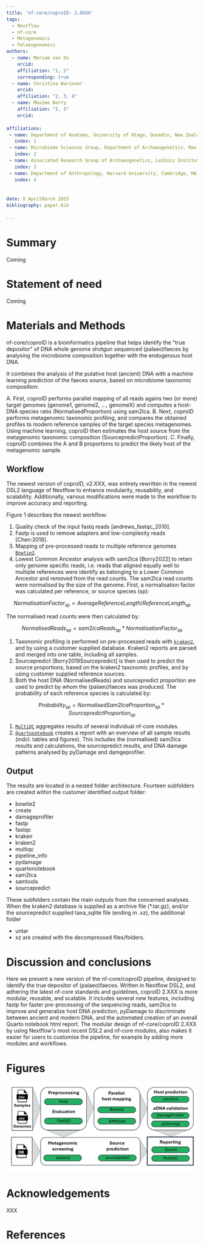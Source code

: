 ```yaml
---
title: 'nf-core/coproID: 2.0XXX'
tags:
  - Nextflow
  - nf-core
  - Metagenomics
  - Palaeogenomics
authors:
  - name: Meriam van Os
    orcid:
    affiliation: "1, 2"
    corresponding: true
  - name: Christina Warinner
    orcid:
    affiliation: "2, 3, 4"
  - name: Maxime Borry
    affiliation: "2, 3"
    orcid:

affiliations:
 - name: Department of Anatomy, University of Otago, Dunedin, New Zealand
   index: 1
 - name: Microbiome Sciences Group, Department of Archaeogenetics, Max Planck Institute for Evolutionary Anthropology, Leipzig, Germany
   index: 2
 - name: Associated Research Group of Archaeogenetics, Leibniz Institute for Natural Product Research and Infection Biology Hans Knöll Institute, Jena, Germany
   index: 3
 - name: Department of Anthropology, Harvard University, Cambridge, MA, USA
   index: 4


date: X AprilMarch 2025
bibliography: paper.bib

---
```


# Summary

Coming

# Statement of need

Coming


# Materials and Methods

nf-core/coproID is a bioinformatics pipeline that helps identify the "true depositor" of DNA whole genome shotgun sequenced (palaeo)faeces by analysing the microbiome composition together with the endogenous host DNA.

It combines the analysis of the putative host (ancient) DNA with a machine learning prediction of the faeces source, based on microbiome taxonomic composition:

A. First, coproID performs parallel mapping of all reads agains two (or more) target genomes (genome1, genome2, ..., genomeX) and computes a host-DNA species ratio (NormalisedProportion) using sam2lca.
B. Next, coproID performs metagenomic taxonomic profiling, and compares the obtained profiles to modern reference samples of the target species metagenomes. Using machine learning, coproID then estimates the host source from the metagenomic taxonomic composition (SourcepredictProportion).
C. Finally, coproID combines the A and B proportions to predict the likely host of the metagenomic sample.

## Workflow

The newest version of coproID, v2.XXX, was entirely rewritten in the newest DSL2 language of Nextflow to enhance modularity, reusability, and scalability. Additionally, various modifications were made to the workflow to improve accuracy and reporting.

Figure 1 describes the newest workflow:

1. Quality check of the input fastq reads [andrews_fastqc_2010].
1. Fastp is used to remove adapters and low-complexity reads [Chen:2018].
1. Mapping of pre-processed reads to multiple reference genomes [`Bowtie2`](https://bowtie-bio.sourceforge.net/bowtie2).
1. Lowest Common Ancestor analysis with sam2lca [Borry2022] to retain only genome specific reads, i.e. reads that aligned equally well to multiple references were identify as belonging to a Lower Common Ancestor and removed from the read counts. The sam2lca read counts were normalised by the size of the genome. First, a normalisation factor was calculated per reference, or source species (sp):

$$
NormalisationFactor_{sp}  = AverageReferenceLength / ReferenceLength_{sp}
$$

The normalised read counts were then calculated by:

$$
NormalisedReads_{sp}  = sam2lcaReads_{sp} * NormalisationFactor_{sp}
$$

1. Taxonomic profiling is performed on pre-processed reads with [`kraken2`](https://ccb.jhu.edu/software/kraken2/), and by using a customer supplied database. Kraken2 reports are parsed and merged into one table, including all samples.
1. Sourcepredict [Borry2019Sourcepredict] is then used to predict the source proportions, based on the kraken2 taxonomic profiles, and by using customer supplied reference sources.
1. Both the host DNA (NormalisedReads) and sourcepredict proportion are used to predict by whom the (palaeo)faeces was produced. The probability of each reference species is calculated by:

$$
Probability_{sp}  = NormalisedSam2lcaProportion_{sp} * SourcepredictProportion_{sp}
$$

1. [`MultiQC`](http://multiqc.info/) aggregates results of several individual nf-core modules.
1. [`Quartonotebook`](https://quarto.org/) creates a report with an overview of all sample results (indcl. tables and figures). This includes the (normalised) sam2lca results and calculations, the sourcepredict results, and DNA damage patterns analysed by pyDamage and damgeprofiler.

## Output

The results are located in a nested folder architecture. Fourteen subfolders are created within the customer identified output folder:
- bowtie2
- create
- damageprofiler
- fastp
- fastqc
- kraken
- kraken2
- multiqc
- pipeline_info
- pydamage
- quartonotebook
- sam2lca
- samtools
- sourcepredict

These subfolders contain the main outputs from the concerned analyses. When the kraken2 database is supplied as a archive file (*.tar.gz), and/or the sourcepredict supplied taxa_sqlite file (ending in .xz), the additional folder
- untar
- xz
are created with the decompressed files/folders.

# Discussion and conclusions

Here we present a new version of the nf-core/coproID pipeline, designed to identify the true depositor of (palaeo)faeces. Written in Nextflow DSL2, and adhering the latest nf-core standards and guidelines,  coproID 2.XXX is more modular, reusable, and scalable. It includes several new features, including fastp for faster pre-processing of the sequencing reads, sam2lca to improve and generalize host DNA prediction, pyDamage to discriminate between ancient and modern DNA, and the automated creation of an overall Quarto notebook html report. The modular design of nf-core/coproID 2.XXX by using Nextflow's most recent DSL2 and nf-core modules, also makes it easier for users to customise the pipeline, for example by adding more modules and workflows.

# Figures

![Figure 1](coproid_figure.png)

# Acknowledgements

XXX

# References
